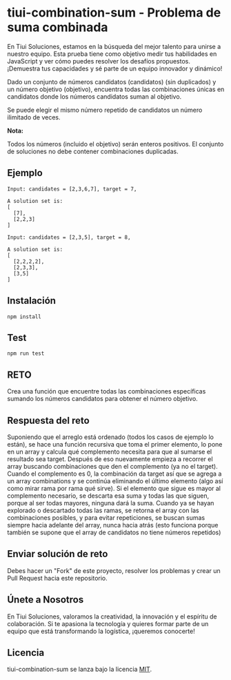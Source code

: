 
# tiui-combination-sum - Problema de suma combinada

En Tiui Soluciones, estamos en la búsqueda del mejor talento para unirse a nuestro equipo. Esta prueba tiene como objetivo medir tus habilidades en JavaScript y ver cómo puedes resolver los desafíos propuestos. ¡Demuestra tus capacidades y sé parte de un equipo innovador y dinámico!

Dado un conjunto de números candidatos (candidatos) (sin duplicados) y un número objetivo (objetivo), encuentra todas las combinaciones únicas en candidatos donde los números candidatos suman al objetivo.

Se puede elegir el mismo número repetido de candidatos un número ilimitado de veces.

**Nota:**

Todos los números (incluido el objetivo) serán enteros positivos.
El conjunto de soluciones no debe contener combinaciones duplicadas.

## Ejemplo
```
Input: candidates = [2,3,6,7], target = 7,

A solution set is:
[
  [7],
  [2,2,3]
]
```
```
Input: candidates = [2,3,5], target = 8,

A solution set is:
[
  [2,2,2,2],
  [2,3,3],
  [3,5]
]
```

## Instalación
```
npm install
```

## Test
```
npm run test
```

## RETO
Crea una función que encuentre todas las combinaciones específicas sumando los números candidatos para obtener el número objetivo.

## Respuesta del reto

Suponiendo que el arreglo está ordenado (todos los casos de ejemplo lo están), se hace una función recursiva que toma el primer elemento, lo pone en un array y calcula qué complemento necesita para que al sumarse el resultado sea target. Después de eso nuevamente empieza a recorrer el array buscando combinaciones que den el complemento (ya no el target). Cuando el complemento es 0, la combinación da target así que se agrega a un array combinations y se continúa eliminando el último elemento (algo así como mirar rama por rama qué sirve). Si el elemento que sigue es mayor al complemento necesario, se descarta esa suma y todas las que siguen, porque al ser todas mayores, ninguna dará la suma. Cuando ya se hayan explorado o descartado todas las ramas, se retorna el array con las combinaciones posibles, y para evitar repeticiones, se buscan sumas siempre hacia adelante del array, nunca hacia atrás (esto funciona porque también se supone que el array de candidatos no tiene números repetidos)

## Enviar solución de reto
Debes hacer un "Fork" de este proyecto, resolver los problemas y crear un Pull Request hacia este repositorio.

## Únete a Nosotros
En Tiui Soluciones, valoramos la creatividad, la innovación y el espíritu de colaboración. Si te apasiona la tecnología y quieres formar parte de un equipo que está transformando la logística, ¡queremos conocerte!

## Licencia
tiui-combination-sum se lanza bajo la licencia [MIT](https://opensource.org/licenses/MIT).
